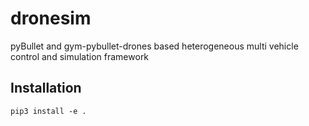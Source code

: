 # dronesim
pyBullet and gym-pybullet-drones based heterogeneous multi vehicle control and simulation framework

## Installation

```
pip3 install -e .
```
